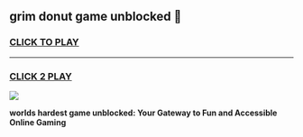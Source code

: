 
## grim donut game unblocked 👋
<h3>
<a href="https://premium.freeplayer.one?title=grim_donut_game_unblocked&ref=13F">CLICK TO PLAY</a></h3>
<hr>

<h3>
<a href="https://premium.freeplayer.one?title=grim_donut_game_unblocked&ref=13F">CLICK 2 PLAY</a>
  
</h3>

<a href="https://premium.freeplayer.one?title=grim_donut_game_unblocked&ref=12F/"><img src="https://clearcache.store/games.png"></a>


**worlds hardest game unblocked: Your Gateway to Fun and Accessible Online Gaming**
